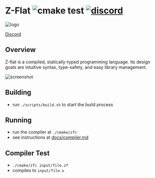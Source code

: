 # Z-Flat ![cmake test](https://github.com/adamhutchings/zflat/workflows/cmake/badge.svg?style=for-the-badge) <a href="https://discord.gg/UPqeyvzPcq">![discord](https://img.shields.io/badge/Discord-zflat-blueviolet?style=for-the-badge)</a>
![logo](https://github.com/adamhutchings/zflat/blob/main/logo.png)

[Discord](https://discord.gg/UPqeyvzPcq)


## Overview

Z-flat is a compiled, statically-typed programming language. Its design goals
are intuitive syntax, type-safety, and easy library management.

![screenshot](https://github.com/adamhutchings/zflat/blob/main/screenshot.png)

## Building
- run `./scripts/build.sh` to start the build process

## Running
- run the compiler at `./cmake/zfc`
- see instructions at [docs/compiler.md](https://github.com/adamhutchings/zflat/blob/main/docs/compiler.md)

## Compiler Test
- `./cmake/zfc input/file.zf`
- compiles to `input/file.o`
